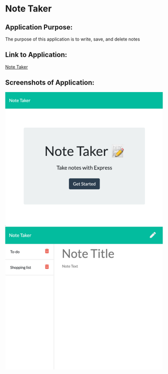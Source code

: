 # Note Taker

## Application Purpose:
The purpose of this application is to write, save, and delete notes

## Link to Application:
[Note Taker](https://note-taker-ss.herokuapp.com/)

## Screenshots of Application:
![screenshot](/public/assets/images/ss1.png)
![screenshot2](/public/assets/images/ss20.png)
